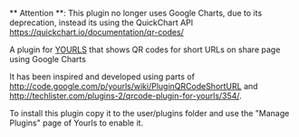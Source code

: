 ** Attention **: This plugin no longer uses Google Charts, due to its deprecation, instead its using the QuickChart API https://quickchart.io/documentation/qr-codes/

A plugin for [YOURLS](http://yourls.org) that shows QR codes for short URLs on share page using Google Charts

It has been inspired and developed using parts of http://code.google.com/p/yourls/wiki/PluginQRCodeShortURL and http://techlister.com/plugins-2/qrcode-plugin-for-yourls/354/. 

To install this plugin copy it to the user/plugins folder and use the "Manage Plugins" page of Yourls to enable it.

